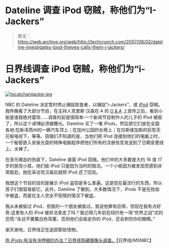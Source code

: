 # Dateline 调查 iPod 窃贼，称他们为“I-Jackers”

> 原文：<https://web.archive.org/web/http://techcrunch.com/2007/08/02/dateline-investigates-ipod-thieves-calls-them-i-jackers/>

# 日界线调查 iPod 窃贼，称他们为“i-Jackers”

[![tocatchanijacker.jpg](img/89a2138340c7de1065a68768e730b26a.png)](https://web.archive.org/web/20201205083335/http://old.crunchgear.com/wp-content/uploads/tocatchanijacker.jpg "tocatchanijacker.jpg")

NBC 的 Dateline 决定暂时停止捕捉掠食者，以捕捉“i-Jackers”，或 [iPod](https://web.archive.org/web/20201205083335/http://crunchgear.com/category/gear/ipod/) 窃贼。我昨晚看了大部分节目，在主持人克里斯·汉森在 A 的 [O & A](https://web.archive.org/web/20201205083335/http://crunchgear.com/category/opie-anthony/) 上宣传之后，看到小偷是谁我绝对震惊……调查的前提很简单:一个新闻节目制作人的儿子的 iPod 被偷了，所以这个*疫情*必须被曝光。Dateline 买了一堆 iPods，然后把它们放在全国各地:在新泽西州的一辆汽车顶上；在加州公园的长椅上；在拉斯维加斯的巨型天花板电视下，等等。窃贼们不知道的是，当他们把 iPod 连接到他们的电脑上时，一个秘密嵌入安装光盘的特殊电脑程序把他们所有的注册信息发送到了日期变更线上。太棒了。

在音乐赠品的伪装下，Dateline 直面 iPod 窃贼。他们中的大多数是大约 16 或 17 岁的朋克小孩，他们偷 iPod 只是因为当时的情况。一个小偷因为被发现而感到非常尴尬，她在采访完汉森后就把 iPod 还了回去。

我想这个节目的目的是展示 iPod 盗窃是多么普遍。这是现在最流行的东西，所以孩子们很容易偷它。此外，Dateline 了解到，大多数情况下，iPods 不是在抢劫中被盗，而是在主人完全不知情的情况下被盗。

我从未被偷过 iPod，但我的一个朋友被偷过。我说他罪有应得，但现在我有点好奇:这里有人的 iPod 被非法拿走了吗？我记得几年前在纽约有一场“世界之战”式的恐慌:“永远不要戴白色耳塞，否则他们会偷走你的 iPod，还会刺伤你的眼睛。”

谢天谢地，日界线正在追踪那些怪物。

[热 iPods:有没有冷停贼的办法？日界线隐藏摄像头调查。](https://web.archive.org/web/20201205083335/http://www.msnbc.msn.com/id/20078671/)【日界线/MSNBC】